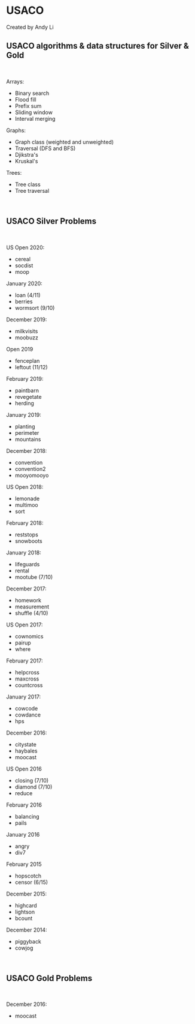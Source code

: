 # USACO

Created by Andy Li<br>
## USACO algorithms & data structures for Silver & Gold
<br>

Arrays:

- Binary search
- Flood fill
- Prefix sum
- Sliding window
- Interval merging

Graphs:
- Graph class (weighted and unweighted)
- Traversal (DFS and BFS)
- Djikstra's
- Kruskal's

Trees:
- Tree class
- Tree traversal

<br>

## USACO Silver Problems
<br>

US Open 2020:

- cereal
- socdist
- moop

January 2020:

- loan (4/11)
- berries
- wormsort (9/10)

December 2019:

- milkvisits
- moobuzz

Open 2019

- fenceplan
- leftout (11/12)

February 2019:

- paintbarn
- revegetate
- herding

January 2019:

- planting
- perimeter
- mountains

December 2018:

- convention
- convention2
- mooyomooyo

US Open 2018:

- lemonade
- multimoo
- sort

February 2018:

- reststops
- snowboots

January 2018:

- lifeguards
- rental
- mootube (7/10)

December 2017:

- homework
- measurement
- shuffle (4/10)

US Open 2017:

- cownomics
- pairup
- where

February 2017:

- helpcross
- maxcross
- countcross

January 2017:

- cowcode
- cowdance
- hps

December 2016:

- citystate
- haybales
- moocast

US Open 2016

- closing (7/10)
- diamond (7/10)
- reduce

February 2016

- balancing
- pails

January 2016

- angry
- div7

February 2015

- hopscotch
- censor (6/15)

December 2015:

- highcard
- lightson
- bcount

December 2014:

- piggyback
- cowjog

<br>

## USACO Gold Problems
<br>

December 2016:

- moocast

